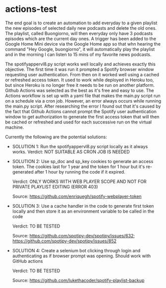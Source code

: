# actions-test

The end goal is to create an automation to add everyday to a given playlist the new episodes of selected daily new podcasts and delete the old ones. The playlist, called Buongiorno, will then everyday only have 3 podcasts episodes which are the current day ones. A trigger has been added to the Google Home Mini device via the Google Home app so that whn hearing the command "Hey Google, buongiorno", it will automatically play the playlist and in the morning I can listen to 15 mins of my favorite news podcasts. 

The spotifyappervl8.py script works well locally and achieves exactly this objective. The first time it was run it prompted a Spotify browser window requesting user authentication. From then on it worked well using a cached or refreshed access token. It used to work while deployed in Heroku too, but since Heroku is no longer free it needs to be run on another platform. Github Actions was selected as the best as it's free and easy to use. The Actions workflow is set up with a yaml file that makes the main.py script run on a schedule via a cron job. However, an error always occurs while running the main.py script. After researching the error I found out that it's caused by the fact that Github Actions cannot prompt the Spotify user authentication window to get authorization to generate the first access token that will then be cached or refreshed and used for each successive run on the virtual machine. 

Currently the following are the potential solutions: 

- SOLUTION 1: 
  Run the spotifyappervl8.py script locally as it always works. 
  Verdict: NOT SUITABLE AS CRON JOB IS NEEDED
  
- SOLUTION 2: 
  Use sp_doc and sp_key cookies to generate an access token. The cookies last for 1 year and the token for 1 hour but it's re-generated after 1 hour by running the code if it expired. 
  
  Verdict: ONLY WORKS WITH WEB PLAYER SCOPE AND NOT FOR PRIVATE PLAYLIST EDITING (ERROR 403)
  
  Source: https://github.com/enriquegh/spotify-webplayer-token
  
- SOLUTION 3: 
  Use a cache handler in the code to generate first token locally and then store it as an environment variable to be called in the code
  
  Verdict: TO BE TESTED
  
  Source: https://github.com/spotipy-dev/spotipy/issues/632; https://github.com/spotipy-dev/spotipy/issues/852
  
- SOLUTION 4: 
  Create a selenium bot clicking through login and authenticating as if browser prompt was opening. Should work with GitHub actions 
  
  Verdict: TO BE TESTED
  
  Source: https://github.com/lukethacoder/spotify-playlist-backup
